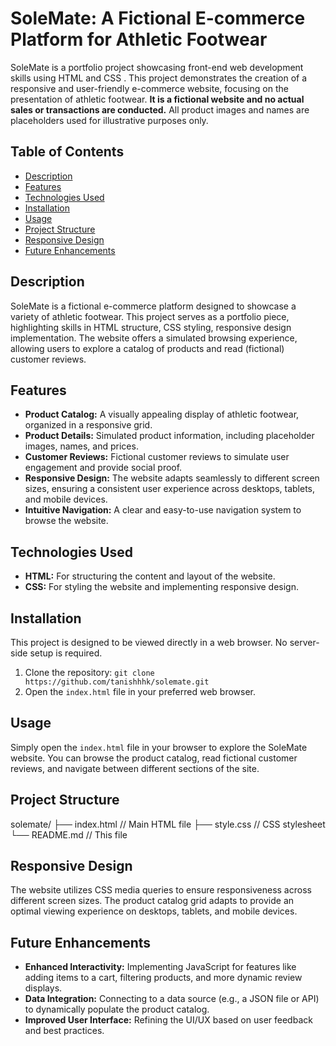 # SoleMate: A Fictional E-commerce Platform for Athletic Footwear

SoleMate is a portfolio project showcasing front-end web development skills using HTML and CSS . This project demonstrates the creation of a responsive and user-friendly e-commerce website, focusing on the presentation of athletic footwear.  **It is a fictional website and no actual sales or transactions are conducted.**  All product images and names are placeholders used for illustrative purposes only.

## Table of Contents

- [Description](#description)
- [Features](#features)
- [Technologies Used](#technologies-used)
- [Installation](#installation)
- [Usage](#usage)
- [Project Structure](#project-structure)
- [Responsive Design](#responsive-design)
- [Future Enhancements](#future-enhancements)


## Description

SoleMate is a fictional e-commerce platform designed to showcase a variety of athletic footwear. This project serves as a portfolio piece, highlighting skills in HTML structure, CSS styling, responsive design implementation.  The website offers a simulated browsing experience, allowing users to explore a catalog of products and read (fictional) customer reviews.

## Features

* **Product Catalog:** A visually appealing display of athletic footwear, organized in a responsive grid.
* **Product Details:** Simulated product information, including placeholder images, names, and prices.
* **Customer Reviews:** Fictional customer reviews to simulate user engagement and provide social proof.
* **Responsive Design:**  The website adapts seamlessly to different screen sizes, ensuring a consistent user experience across desktops, tablets, and mobile devices.
* **Intuitive Navigation:**  A clear and easy-to-use navigation system to browse the website.


## Technologies Used

* **HTML:**  For structuring the content and layout of the website.
* **CSS:** For styling the website and implementing responsive design.


## Installation

This project is designed to be viewed directly in a web browser.  No server-side setup is required.

1. Clone the repository: `git clone https://github.com/tanishhhk/solemate.git`
2. Open the `index.html` file in your preferred web browser.

## Usage

Simply open the `index.html` file in your browser to explore the SoleMate website.  You can browse the product catalog, read fictional customer reviews, and navigate between different sections of the site.

## Project Structure

solemate/
├── index.html          // Main HTML file
├── style.css           // CSS stylesheet
└── README.md           // This file



## Responsive Design

The website utilizes CSS media queries to ensure responsiveness across different screen sizes. The product catalog grid adapts to provide an optimal viewing experience on desktops, tablets, and mobile devices.

## Future Enhancements

* **Enhanced Interactivity:** Implementing JavaScript for features like adding items to a cart, filtering products, and more dynamic review displays.
* **Data Integration:**  Connecting to a data source (e.g., a JSON file or API) to dynamically populate the product catalog.
* **Improved User Interface:**  Refining the UI/UX based on user feedback and best practices.
